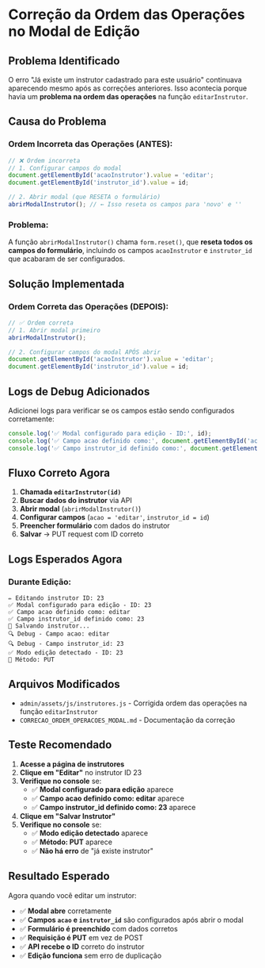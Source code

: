 # Correção da Ordem das Operações no Modal de Edição

## Problema Identificado

O erro "Já existe um instrutor cadastrado para este usuário" continuava aparecendo mesmo após as correções anteriores. Isso acontecia porque havia um **problema na ordem das operações** na função `editarInstrutor`.

## Causa do Problema

### Ordem Incorreta das Operações (ANTES):

```javascript
// ❌ Ordem incorreta
// 1. Configurar campos do modal
document.getElementById('acaoInstrutor').value = 'editar';
document.getElementById('instrutor_id').value = id;

// 2. Abrir modal (que RESETA o formulário)
abrirModalInstrutor(); // ← Isso reseta os campos para 'novo' e ''
```

### Problema:
A função `abrirModalInstrutor()` chama `form.reset()`, que **reseta todos os campos do formulário**, incluindo os campos `acaoInstrutor` e `instrutor_id` que acabaram de ser configurados.

## Solução Implementada

### Ordem Correta das Operações (DEPOIS):

```javascript
// ✅ Ordem correta
// 1. Abrir modal primeiro
abrirModalInstrutor();

// 2. Configurar campos do modal APÓS abrir
document.getElementById('acaoInstrutor').value = 'editar';
document.getElementById('instrutor_id').value = id;
```

## Logs de Debug Adicionados

Adicionei logs para verificar se os campos estão sendo configurados corretamente:

```javascript
console.log('✅ Modal configurado para edição - ID:', id);
console.log('✅ Campo acao definido como:', document.getElementById('acaoInstrutor').value);
console.log('✅ Campo instrutor_id definido como:', document.getElementById('instrutor_id').value);
```

## Fluxo Correto Agora

1. **Chamada `editarInstrutor(id)`**
2. **Buscar dados do instrutor** via API
3. **Abrir modal** (`abrirModalInstrutor()`)
4. **Configurar campos** (`acao = 'editar'`, `instrutor_id = id`)
5. **Preencher formulário** com dados do instrutor
6. **Salvar** → PUT request com ID correto

## Logs Esperados Agora

### Durante Edição:
```
✏️ Editando instrutor ID: 23
✅ Modal configurado para edição - ID: 23
✅ Campo acao definido como: editar
✅ Campo instrutor_id definido como: 23
💾 Salvando instrutor...
🔍 Debug - Campo acao: editar
🔍 Debug - Campo instrutor_id: 23
✅ Modo edição detectado - ID: 23
📡 Método: PUT
```

## Arquivos Modificados

- `admin/assets/js/instrutores.js` - Corrigida ordem das operações na função `editarInstrutor`
- `CORRECAO_ORDEM_OPERACOES_MODAL.md` - Documentação da correção

## Teste Recomendado

1. **Acesse a página de instrutores**
2. **Clique em "Editar"** no instrutor ID 23
3. **Verifique no console** se:
   - ✅ **Modal configurado para edição** aparece
   - ✅ **Campo acao definido como: editar** aparece
   - ✅ **Campo instrutor_id definido como: 23** aparece
4. **Clique em "Salvar Instrutor"**
5. **Verifique no console** se:
   - ✅ **Modo edição detectado** aparece
   - ✅ **Método: PUT** aparece
   - ✅ **Não há erro** de "já existe instrutor"

## Resultado Esperado

Agora quando você editar um instrutor:

- ✅ **Modal abre** corretamente
- ✅ **Campos `acao` e `instrutor_id`** são configurados após abrir o modal
- ✅ **Formulário é preenchido** com dados corretos
- ✅ **Requisição é PUT** em vez de POST
- ✅ **API recebe o ID** correto do instrutor
- ✅ **Edição funciona** sem erro de duplicação
